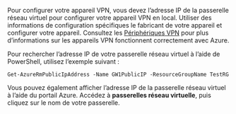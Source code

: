 
Pour configurer votre appareil VPN, vous devez l’adresse IP de la passerelle réseau virtuel pour configurer votre appareil VPN en local. Utiliser des informations de configuration spécifiques le fabricant de votre appareil et configurer votre appareil. Consultez les [Périphériques VPN](../articles/vpn-gateway/vpn-gateway-about-vpn-devices.md) pour plus d’informations sur les appareils VPN fonctionnent correctement avec Azure.

Pour rechercher l’adresse IP de votre passerelle réseau virtuel à l’aide de PowerShell, utilisez l’exemple suivant :

    Get-AzureRmPublicIpAddress -Name GW1PublicIP -ResourceGroupName TestRG

Vous pouvez également afficher l’adresse IP de la passerelle réseau virtuel à l’aide du portail Azure. Accédez à **passerelles réseau virtuelle**, puis cliquez sur le nom de votre passerelle.